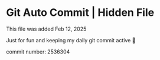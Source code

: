 # Git Auto Commit | Hidden File

This file was added Feb 12, 2025

Just for fun and keeping my daily git commit active 🤪

commit number: 2536304
